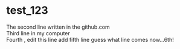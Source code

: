# test_123
The second line written in the github.com  
Third line in my computer  
Fourth  , edit this line
add fifth line
guess what line comes now...6th!
